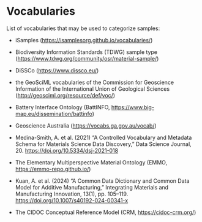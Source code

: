 # Vocabularies

List of vocabularies that may be used to categorize samples:

* iSamples (https://isamplesorg.github.io/vocabularies/)

* Biodiversity Information Standards (TDWG) sample type
  (https://www.tdwg.org/community/osr/material-sample/)

* DiSSCo (https://www.dissco.eu/)

* the GeoSciML vocabularies of the Commission for Geoscience
  Information of the International Union of Geological Sciences
  (http://geosciml.org/resource/def/voc/)

* Battery Interface Ontology (BattINFO,
  https://www.big-map.eu/dissemination/battinfo)

* Geoscience Australia (https://vocabs.ga.gov.au/vocab/)

* Medina-Smith, A. et al. (2021) “A Controlled Vocabulary and Metadata
  Schema for Materials Science Data Discovery,”
  Data Science Journal, 20. https://doi.org/10.5334/dsj-2021-018

* The Elementary Multiperspective Material Ontology (EMMO,
  https://emmo-repo.github.io/)

* Kuan, A. et al. (2024) “A Common Data Dictionary and Common Data
  Model for Additive Manufacturing,” Integrating Materials and
  Manufacturing Innovation, 13(1), pp. 105–119.
  https://doi.org/10.1007/s40192-024-00341-x

* The CIDOC Conceptual Reference Model (CRM, https://cidoc-crm.org/)
